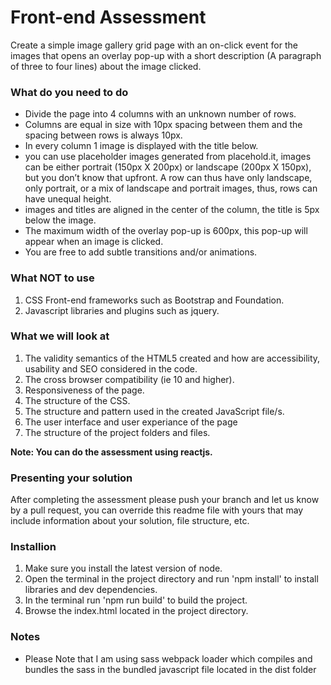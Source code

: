 # Front-end Assessment
Create a simple image gallery grid page with an on-click event for the images that opens an overlay pop-up with a short description (A paragraph of three to four lines) about the image clicked. 

### What do you need to do
- Divide the page into 4 columns with an unknown number of rows.
- Columns are equal in size with 10px spacing between them and the spacing between rows is always 10px.
- In every column 1 image is displayed with the title below.
- you can use placeholder images generated from placehold.it, images can be either portrait (150px X 200px) or landscape (200px X 150px), but you don’t know that upfront. A row can thus have only landscape, only portrait, or a mix of landscape and portrait images, thus, rows can have unequal height.
- images and titles are aligned in the center of the column, the title is 5px below the image.
- The maximum width of the overlay pop-up is 600px, this pop-up will appear when an image is clicked.
- You are free to add subtle transitions and/or animations.

### What NOT to use
1. CSS Front-end frameworks such as Bootstrap and Foundation.
2. Javascript libraries and plugins such as jquery.

### What we will look at
1. The validity semantics of the HTML5 created and how are accessibility, usability and SEO considered in the code.
2. The cross browser compatibility (ie 10 and higher).
3. Responsiveness of the page.
4. The structure of the CSS.
5. The structure and pattern used in the created JavaScript file/s.
6. The user interface and user experiance of the page
7. The structure of the project folders and files.

**Note: You can do the assessment using reactjs.**

### Presenting your solution
After completing the assessment please push your branch and let us know by a pull request, you can override this readme file with yours that may include information about your solution, file structure, etc.

### Installion
1. Make sure you install the latest version of node.
2. Open the terminal in the project directory and run 'npm install' to install libraries and dev dependencies.
3. In the terminal run 'npm run build' to build the project.
4. Browse the index.html located in the project directory.

### Notes
- Please Note that I am using sass webpack loader which compiles and bundles the sass in the bundled javascript file located in the dist folder